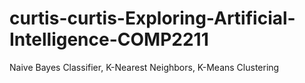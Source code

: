 # curtis-curtis-Exploring-Artificial-Intelligence-COMP2211
Naive Bayes Classifier, K-Nearest Neighbors, K-Means Clustering
